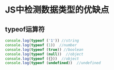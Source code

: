 # JS中检测数据类型的优缺点

## typeof运算符

```javascript
console.log(typeof ('1')) //string
console.log(typeof (1))  //number
console.log(typeof (true)) //boolean
console.log(typeof (null))  //object
console.log(typeof ({}))  //object
console.log(typeof (undefined))  //undefined
```


